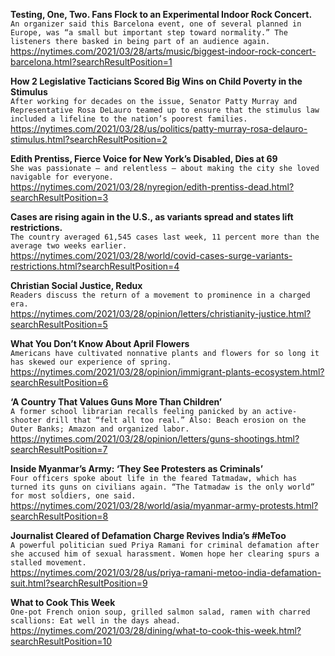 **Testing, One, Two. Fans Flock to an Experimental Indoor Rock Concert.**\
`An organizer said this Barcelona event, one of several planned in Europe, was “a small but important step toward normality.” The listeners there basked in being part of an audience again.`\
https://nytimes.com/2021/03/28/arts/music/biggest-indoor-rock-concert-barcelona.html?searchResultPosition=1

**How 2 Legislative Tacticians Scored Big Wins on Child Poverty in the Stimulus**\
`After working for decades on the issue, Senator Patty Murray and Representative Rosa DeLauro teamed up to ensure that the stimulus law included a lifeline to the nation’s poorest families.`\
https://nytimes.com/2021/03/28/us/politics/patty-murray-rosa-delauro-stimulus.html?searchResultPosition=2

**Edith Prentiss, Fierce Voice for New York’s Disabled, Dies at 69**\
`She was passionate — and relentless — about making the city she loved navigable for everyone.`\
https://nytimes.com/2021/03/28/nyregion/edith-prentiss-dead.html?searchResultPosition=3

**Cases are rising again in the U.S., as variants spread and states lift restrictions.**\
`The country averaged 61,545 cases last week, 11 percent more than the average two weeks earlier.`\
https://nytimes.com/2021/03/28/world/covid-cases-surge-variants-restrictions.html?searchResultPosition=4

**Christian Social Justice, Redux**\
`Readers discuss the return of a movement to prominence in a charged era.`\
https://nytimes.com/2021/03/28/opinion/letters/christianity-justice.html?searchResultPosition=5

**What You Don’t Know About April Flowers**\
`Americans have cultivated nonnative plants and flowers for so long it has skewed our experience of spring.`\
https://nytimes.com/2021/03/28/opinion/immigrant-plants-ecosystem.html?searchResultPosition=6

**‘A Country That Values Guns More Than Children’**\
`A former school librarian recalls feeling panicked by an active-shooter drill that “felt all too real.” Also: Beach erosion on the Outer Banks; Amazon and organized labor.`\
https://nytimes.com/2021/03/28/opinion/letters/guns-shootings.html?searchResultPosition=7

**Inside Myanmar’s Army: ‘They See Protesters as Criminals’**\
`Four officers spoke about life in the feared Tatmadaw, which has turned its guns on civilians again. “The Tatmadaw is the only world” for most soldiers, one said.`\
https://nytimes.com/2021/03/28/world/asia/myanmar-army-protests.html?searchResultPosition=8

**Journalist Cleared of Defamation Charge Revives India’s #MeToo**\
`A powerful politician sued Priya Ramani for criminal defamation after she accused him of sexual harassment. Women hope her clearing spurs a stalled movement.`\
https://nytimes.com/2021/03/28/us/priya-ramani-metoo-india-defamation-suit.html?searchResultPosition=9

**What to Cook This Week**\
`One-pot French onion soup, grilled salmon salad, ramen with charred scallions: Eat well in the days ahead.`\
https://nytimes.com/2021/03/28/dining/what-to-cook-this-week.html?searchResultPosition=10


